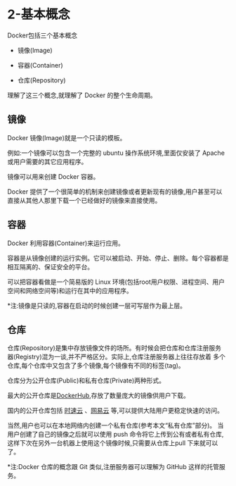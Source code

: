# 2-基本概念

Docker包括三个基本概念

- 镜像(Image)

- 容器(Container)

- 仓库(Repository)

理解了这三个概念,就理解了	Docker	的整个生命周期。

## 镜像
Docker	镜像(Image)就是一个只读的模板。

例如:一个镜像可以包含一个完整的	ubuntu	操作系统环境,里面仅安装了	Apache
或用户需要的其它应用程序。

镜像可以用来创建	Docker	容器。

Docker	提供了一个很简单的机制来创建镜像或者更新现有的镜像,用户甚至可以
直接从其他人那里下载一个已经做好的镜像来直接使用。

## 容器

Docker	利用容器(Container)来运行应用。

容器是从镜像创建的运行实例。它可以被启动、开始、停止、删除。每个容器都是
相互隔离的、保证安全的平台。

可以把容器看做是一个简易版的	Linux	环境(包括root用户权限、进程空间、用户
空间和网络空间等)和运行在其中的应用程序。

*注:镜像是只读的,容器在启动的时候创建一层可写层作为最上层。

## 仓库

仓库(Repository)是集中存放镜像文件的场所。有时候会把仓库和仓库注册服务
器(Registry)混为一谈,并不严格区分。实际上,仓库注册服务器上往往存放着
多个仓库,每个仓库中又包含了多个镜像,每个镜像有不同的标签(tag)。

仓库分为公开仓库(Public)和私有仓库(Private)两种形式。

最大的公开仓库是[DockerHub](https://hub.docker.com/),存放了数量庞大的镜像供用户下载。

国内的公开仓库包括	[时速云](https://hub.tenxcloud.com/)	、[网易云](https://c.163.com/hub#/m/home/)	等,可以提供大陆用户更稳定快速的访问。

当然,用户也可以在本地网络内创建一个私有仓库(参考本文“私有仓库”部分)。
当用户创建了自己的镜像之后就可以使用	 	push	命令将它上传到公有或者私有仓库,这样下次在另外一台机器上使用这个镜像时候,只需要从仓库上pull	下来就可以了。

*注:Docker	仓库的概念跟	Git	类似,注册服务器可以理解为	GitHub	这样的托管服务。

